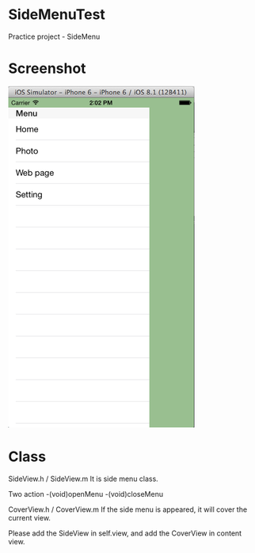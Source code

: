 SideMenuTest
============

Practice project - SideMenu


Screenshot
===========

![Screenshots](/SideMenu.png)


Class
============

SideView.h / SideView.m 
It is side menu class.

Two action
-(void)openMenu
-(void)closeMenu

CoverView.h / CoverView.m
If the side menu is appeared, it will cover the current view.

Please add the SideView in self.view, and add the CoverView in content view.
